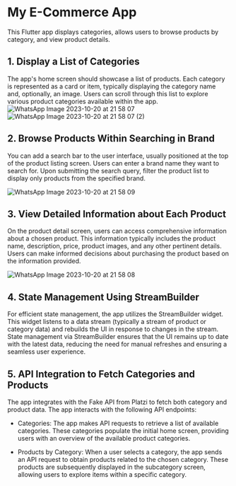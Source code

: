# My E-Commerce App

This Flutter app displays categories, allows users to browse products by category, and view product details. 
## 1. Display a List of Categories
The app's home screen should showcase a list of products. Each category is represented as a card or item, typically displaying the category name and, optionally, an image. Users can scroll through this list to explore various product categories available within the app.
![WhatsApp Image 2023-10-20 at 21 58 07](https://github.com/Shital1471/Ecommerce-App/assets/114605853/a291d2d9-e42d-4b94-865e-20449a0caf06)
![WhatsApp Image 2023-10-20 at 21 58 07 (2)](https://github.com/Shital1471/Ecommerce-App/assets/114605853/91d1342f-d59e-48b2-a236-154cbac2799d)






## 2. Browse Products Within Searching in Brand
You can add a search bar to the user interface, usually positioned at the top of the product listing screen. Users can enter a brand name they want to search for. Upon submitting the search query, filter the product list to display only products from the specified brand.

![WhatsApp Image 2023-10-20 at 21 58 09](https://github.com/Shital1471/Ecommerce-App/assets/114605853/afcff0e4-f9fa-4cad-b1f2-f2f370a6f296)


## 3. View Detailed Information about Each Product
On the product detail screen, users can access comprehensive information about a chosen product. This information typically includes the product name, description, price, product images, and any other pertinent details. Users can make informed decisions about purchasing the product based on the information provided.

![WhatsApp Image 2023-10-20 at 21 58 08](https://github.com/Shital1471/Ecommerce-App/assets/114605853/1f4b574d-e540-44d2-ab05-bc0cefca70ad)


## 4. State Management Using StreamBuilder
For efficient state management, the app utilizes the StreamBuilder widget. This widget listens to a data stream (typically a stream of product or category data) and rebuilds the UI in response to changes in the stream. State management via StreamBuilder ensures that the UI remains up to date with the latest data, reducing the need for manual refreshes and ensuring a seamless user experience.
## 5. API Integration to Fetch Categories and Products
The app integrates with the Fake API from Platzi to fetch both category and product data. The app interacts with the following API endpoints:

- Categories: The app makes API requests to retrieve a list of available categories. These categories populate the initial home screen, providing users with an overview of the available product categories.

- Products by Category: When a user selects a category, the app sends an API request to obtain products related to the chosen category. These products are subsequently displayed in the subcategory screen, allowing users to explore items within a specific category.
